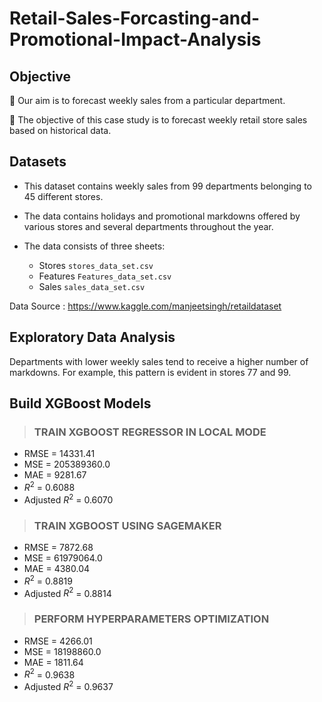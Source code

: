 # Retail-Sales-Forcasting-and-Promotional-Impact-Analysis

## Objective

🌟 Our aim is to forecast weekly sales from a particular department.

🌟 The objective of this case study is to forecast weekly retail store sales based on historical data.


## Datasets

- This dataset contains weekly sales from 99 departments belonging to 45 different stores.
  
- The data contains holidays and promotional markdowns offered by various stores and several departments throughout the year.

- The data consists of three sheets: 
    - Stores `stores_data_set.csv`
    - Features `Features_data_set.csv`
    - Sales `sales_data_set.csv`

Data Source : https://www.kaggle.com/manjeetsingh/retaildataset


## Exploratory Data Analysis 

Departments with lower weekly sales tend to receive a higher number of markdowns. For example, this pattern is evident in stores 77 and 99. 


## Build XGBoost Models

> ### TRAIN XGBOOST REGRESSOR IN LOCAL MODE

- RMSE = 14331.41 
- MSE = 205389360.0 
- MAE = 9281.67 
- $R^2$ = 0.6088
- Adjusted $R^2$ = 0.6070

> ### TRAIN XGBOOST USING SAGEMAKER

- RMSE = 7872.68
- MSE = 61979064.0 
- MAE = 4380.04
- $R^2$ = 0.8819
- Adjusted $R^2$ = 0.8814

> ### PERFORM HYPERPARAMETERS OPTIMIZATION

- RMSE = 4266.01 
- MSE = 18198860.0 
- MAE = 1811.64 
- $R^2$ = 0.9638 
- Adjusted $R^2$ = 0.9637
